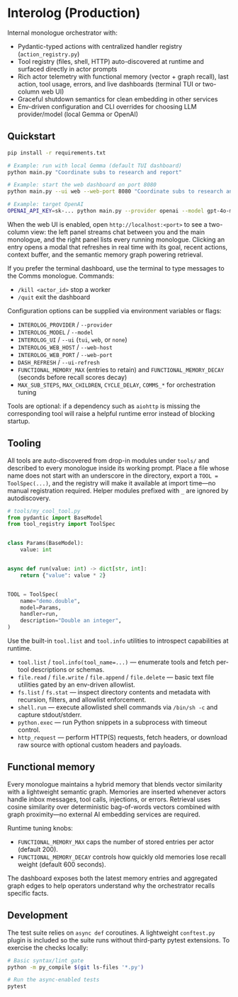 
# Interolog (Production)

Internal monologue orchestrator with:
- Pydantic-typed actions with centralized handler registry (`action_registry.py`)
- Tool registry (files, shell, HTTP) auto-discovered at runtime and surfaced directly in actor prompts
- Rich actor telemetry with functional memory (vector + graph recall), last action, tool usage, errors, and live dashboards (terminal TUI or two-column web UI)
- Graceful shutdown semantics for clean embedding in other services
- Env-driven configuration and CLI overrides for choosing LLM provider/model (local Gemma or OpenAI)

## Quickstart

```bash
pip install -r requirements.txt

# Example: run with local Gemma (default TUI dashboard)
python main.py "Coordinate subs to research and report"

# Example: start the web dashboard on port 8080
python main.py --ui web --web-port 8080 "Coordinate subs to research and report"

# Example: target OpenAI
OPENAI_API_KEY=sk-... python main.py --provider openai --model gpt-4o-mini --ui web "Coordinate subs to research and report"
```

When the web UI is enabled, open `http://localhost:<port>` to see a two-column view: the left panel streams chat between you and the main monologue, and the right panel lists every running monologue. Clicking an entry opens a modal that refreshes in real time with its goal, recent actions, context buffer, and the semantic memory graph powering retrieval.

If you prefer the terminal dashboard, use the terminal to type messages to the Comms monologue. Commands:
- `/kill <actor_id>` stop a worker
- `/quit` exit the dashboard

Configuration options can be supplied via environment variables or flags:
- `INTEROLOG_PROVIDER` / `--provider`
- `INTEROLOG_MODEL` / `--model`
- `INTEROLOG_UI` / `--ui` (`tui`, `web`, or `none`)
- `INTEROLOG_WEB_HOST` / `--web-host`
- `INTEROLOG_WEB_PORT` / `--web-port`
- `DASH_REFRESH` / `--ui-refresh`
- `FUNCTIONAL_MEMORY_MAX` (entries to retain) and `FUNCTIONAL_MEMORY_DECAY` (seconds before recall scores decay)
- `MAX_SUB_STEPS`, `MAX_CHILDREN`, `CYCLE_DELAY`, `COMMS_*` for orchestration tuning

Tools are optional: if a dependency such as `aiohttp` is missing the corresponding tool will raise a helpful runtime error instead of blocking startup.

## Tooling

All tools are auto-discovered from drop-in modules under `tools/` and described to every monologue inside its working prompt. Place a file whose name does not start with an underscore in the directory, export a `TOOL = ToolSpec(...)`, and the registry will make it available at import time—no manual registration required. Helper modules prefixed with `_` are ignored by autodiscovery.

```python
# tools/my_cool_tool.py
from pydantic import BaseModel
from tool_registry import ToolSpec


class Params(BaseModel):
    value: int


async def run(value: int) -> dict[str, int]:
    return {"value": value * 2}


TOOL = ToolSpec(
    name="demo.double",
    model=Params,
    handler=run,
    description="Double an integer",
)
```

Use the built-in `tool.list` and `tool.info` utilities to introspect capabilities at runtime.

- `tool.list` / `tool.info(tool_name=...)` &mdash; enumerate tools and fetch per-tool descriptions or schemas.
- `file.read` / `file.write` / `file.append` / `file.delete` &mdash; basic text file utilities gated by an env-driven allowlist.
- `fs.list` / `fs.stat` &mdash; inspect directory contents and metadata with recursion, filters, and allowlist enforcement.
- `shell.run` &mdash; execute allowlisted shell commands via `/bin/sh -c` and capture stdout/stderr.
- `python.exec` &mdash; run Python snippets in a subprocess with timeout control.
- `http_request` &mdash; perform HTTP(S) requests, fetch headers, or download raw source with optional custom headers and payloads.

## Functional memory

Every monologue maintains a hybrid memory that blends vector similarity with a lightweight semantic graph. Memories are inserted whenever actors handle inbox messages, tool calls, injections, or errors. Retrieval uses cosine similarity over deterministic bag-of-words vectors combined with graph proximity—no external AI embedding services are required.

Runtime tuning knobs:

- `FUNCTIONAL_MEMORY_MAX` caps the number of stored entries per actor (default 200).
- `FUNCTIONAL_MEMORY_DECAY` controls how quickly old memories lose recall weight (default 600 seconds).

The dashboard exposes both the latest memory entries and aggregated graph edges to help operators understand why the orchestrator recalls specific facts.

## Development

The test suite relies on `async def` coroutines. A lightweight `conftest.py` plugin is included so the suite runs without third-party pytest extensions. To exercise the checks locally:

```bash
# Basic syntax/lint gate
python -m py_compile $(git ls-files '*.py')

# Run the async-enabled tests
pytest
```
